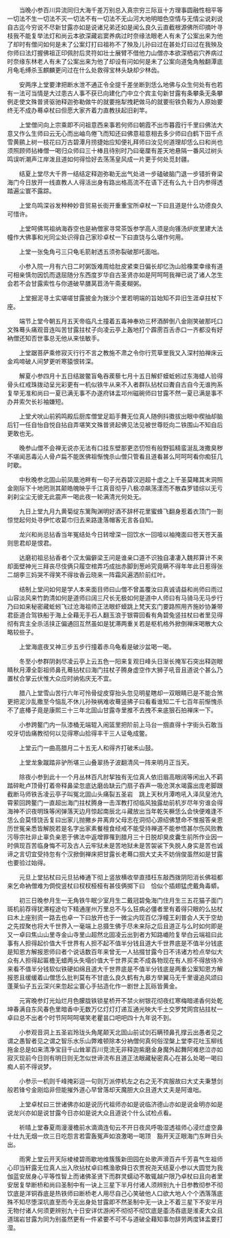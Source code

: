 <!-- { "loadSidebar": true } -->
　　当晚小参百川异流同归大海千差万别总入真宗穷三际亘十方理事圆融性相平等一切法不生一切法不灭一切法不有一切法不无山河大地明暗色空情与无情尘说刹说自古迄今穷说不尽新甘露亦如是说诸兄弟还如是闻么良久云直截根源佛所印摘叶寻枝我不能复举法灯和尚云本欲深藏岩窦养病过时奈缘法眼老人有未了公案出来为他了却时有僧问如何是未了公案灯打曰祖祢不了殃及儿孙曰过在甚处灯曰过在我殃及你师曰法灯握佛祖正印佩肘后灵符如壮士展臂不借他力山僧亦本欲深栖岩穴养病过时奈缘东林老人有未了公案出来为他了却设有问如何是未了公案向道兔角触翻潭底月龟毛缚杀玉麒麟更问过在什么处救得宝林头缺却少林齿。

　　安两序上堂要津把断水泄不通正令全提千差坐断到恁么地佛与众生何处有也若有一法可当情是大过患古人事不获已向建化门中立个宾主句新甘露有条攀条无条攀例走使文殊普贤驱驰释迦弥勒做牛的就要拖犁拽耙做马的就要衔铁负鞍为人原始要终无不成办蓦卓杖曰但愿大家齐着力直教扶起旧刹竿。

　　上堂僧问向上宗乘即不问祖意西来事若何师曰朝霞不出市暮霞行千里曰佛法大意又作么生师曰云无心而出岫鸟倦飞而知还曰佛意祖意相去多少师曰白鹤下田千点雪黄鹂上树一枝花曰万古碧潭月捞捷始应知便礼拜师曰汝见何道理却恁么曰和尚也须照顾师拈棒僧一喝归众师曰三十棒且待别时乃曰毫厘有差天地悬隔一番风过树头鸣误听潮声江岸泼且道如何得恰好去荡荡皇风成一片更于何处觅封疆。

　　结夏上堂尽大千界一结结定释迦弥勒无出气处进一步磕破脑门退一步错折脊梁海门今日放开一线直教人人得活出身有路出格高流不在语下还有么九十日内参得透踏遍尘寰不露踪。

　　上堂鸟鸣深谷发种种妙音贸易长街开重重宝所卓杖一下曰且道是什么功德良久可惜许。

　　上堂呵佛骂祖纳海吞空也是衲僧家寻常茶饭参学高人须是向镬汤炉炭里建大法幢作大佛事和光同尘处识得自己家珍卓杖一下曰直饶与么堪作何用。

　　上堂一张兔角弓三只龟毛箭射透五须弥裂破那吒面咄。

　　小参入院一月有六日二时粥饭难周给肚皮紧束日偏长却忆沩山拾橡栗幸缘有道可相亲慎勿因饥而退屈随分东西度岁华自古圣贤亦如是阿呵呵我禅已说了诸人怎生会若不会甘露索性与你道破早膳莴苣汤午斋麦糊粥。

　　上堂掘泥寻土实堪嗟甘露披金为拨沙个里若明端的旨始知不异旧生涯卓拄杖下座。

　　端节上堂今朝五月五天帝临凡土撞着五毒神奉劝三杯酒醉倒八金刚笑破那吒口文殊蓦头痛观音连叫苦甘露拄杖子向凌云亭上轰地打个霹雳百舌赤口一齐都没有好衲僧还知否世事总无他从来怯敏手。

　　上堂踞菩萨乘修寂灭行行不言之教施不肃之令你行荒草里我又入深村拍禅床云金鸡啼破人间梦更听寒猿恨转深。

　　解夏小参四月十五日结跛鳖盲龟吞蒺藜七月十五日解虾蟆蚯蚓过东海蜡人验得骨头红戒珠拨动呈光彩更有一机似铁牛从来不入者群队拈杖曰聻自古自今无谁拘系复举无准和尚曰一夏已满无事不办遂府钵盂邛州磁碗师曰甘露不然一夏已满是事不办井索欠长衫袖嫌短。

　　上堂犬吠山前鸦鸣殿后厨库僧堂足蹈手舞无位真人随例抖擞拔出眼中楔抽却脑后钉一任自怡自悦自拈自弄堪笑文殊普贤起佛见法见被世尊贬向二铁围山不知自后更敢也无。

　　晚参山僧不会禅无说亦无法有口挂东壁那更恣忉怛有般野狐精蛮涎乱泼撒臭秽不堪闻恶毒沁人骨卢扁不能医佛祖惭愧杀山僧只管看且道看甚么阿呵呵看你痴狂几时歇。

　　中秋晚参北固山前凤凰池畔有一句子光吞碧汉迥超十虚之上千圣莫睹其末洞照金刚际下十地罔测其颠皓魄映乎千江真音彻乎八极凉飙荡漾而不散森罗错综以无亏刹刹尘尘无彼无此震声一喝此夜一轮满清光何处无。

　　九日上堂九月九黄菊绽东篱陶渊明好酒不辞杯花里蜜蜂飞翻身惹着衣顶门一劄惊觉起何处寻伊忙收葛巾归去来路逢落帽客无言各自知。

　　龙兴和尚忌拈香当年冤结处今日转增深一回饮水一回噎以袖掩面曰苍天苍天虽则思君却是恨君。

　　达磨初祖忌拈香者个汉太偏僻梁王问是谁亲口道不识独自凄凄入魏邦算计不来却面壁神光三拜丧尽伎俩只履空棺弄巧成拙赤脚到葱岭究竟瞒不得年年此日惹得张二胡李三妈哭不得笑不得妆香云晓来一阵霜风遍洒阶前红叶。

　　结制上堂问如何是学人本来面目师曰山僧不曾盖覆汝曰真诚请益和尚师曰雨过山容淡风来竹韵清如何是道师曰阔三尺长无极如何是道中人师曰有马骑马无马步行乃曰如来秘密藏蚯蚓飞过沧海祖师正法眼虾蟆跳上梵天玄门要路照用齐施妙协兼带君臣道合驾铁船于海上全藉无手石人翻玉浪于银霄回看有角碧兔竖拄杖曰者里见得彻有宾主全杀活挟正偏通回互然虽如是犹滞两重关若是枢机格外掀倒禅床喝散大众略较些子。

　　上堂海底夜叉神三步五步行撞着赤乌龟看是破沙盆喝一喝。

　　冬至小参群阴剥尽凌云亭上云五色一阳来复观日峰头日渐长掩军石突出释迦眼睛秋月潭全彰祖师鼻孔蓦拈杖曰海门拄杖子腾身虚空作大狮子吼音且道说个甚么乃置杖合掌云伏惟大众应时纳佑庆无不宜。

　　腊八上堂雪山苦行六年可怜骨绽皮穿抬头忽见明星瞎却一双眼睛已是不能合煞更把泥沙乱撒至今恼乱不休儿孙殃祸难收蓦竖拂子曰看看谁知二千七百年前惭愧杀不了底椿子竟是康熙三十三年北固山甘露寺里推不去拽不来底狠石拍禅床一下。

　　小参跨鳌门内一队漆桶无端辊入闹篮里把阶前上马台一掴直得十字街头石敢当咬牙切齿痛教彻何以见得寒山拾得丰干三人证龟成鳖。

　　上堂云门一曲高腊月二十五无人和得齐打破禾山鼓。

　　上堂龙象蹴踏非驴所堪三山叠翠扬子波翻清风一阵来明月正当天。

　　除夜小参到此十一个月丛林百凡肘挈独有无位真人依旧眉高眼阔等闲出入不羁踏碎毗卢顶骨打着帝释鼻梁忽底达磨齿缺云门扇子吞声一吸沧溟水竭露出庞老脚跟截断马师铁舌凌云亭子叫冤北固山头痛裂五圣岩　跳上天秋月潭咆吼入泽凤皇池九霄萦回跨鳌门一直超出海门拄杖腾身一击浑教打彻临风独露劫前机岁尽年穷谁会得海神不识夜明珠等闲弹落天边月惊起南辰北斗藏放出当年乾矢橛恁么会快便难逢不恁么会莫怪饶舌复曰出家儿抛撇乡井离弃父母志在洞彻心源绍佛慧命不惟报答亲恩历世冤亲悉皆解脱若是名字出家素餐檀食经戒不能受持禅道不能参悟甚尔伤风败教污辱宗社非止辜负亲恩于佛法中返增罪罹到腊月三十日脱却臭皮囊生前所作业因一时俱现百苦临身悔不可及古人云牢狱未是苦地狱未是苦袈裟下失脱人身实是苦也诚谛之言切宜受持忽有个汉掀倒禅床把甘露长老蓦口掴大丈夫不妨俏俊虽然如是甘露也要验过始得。

　　元旦上堂拈杖曰元旦拈棒通下彻上竖放横收举直措枉东敲西拨阴阳消长佛祖都来乞命衲僧难为倜傥竖杖曰杈杈桠桠有甚伎俩掷下曰　恰似个插翅猛虎戴角毒蟒。

　　初三日晚参月生一无角铁牛眠少室月生二戴冠碧兔海门住月生三五花猫子面门斑机前荐得犹滞程途句下精通崖州万里总不与么狂病必僵者里有着得只眼的么拈杖曰木上座别资一路去也卓一下曰放开也于一微尘内现百亿浮幢王刹普会人天于空劫之先捏聚也将大千世界入一毫端上总摄生佛于尽未来际之后且道正与么时如何即是又一卓曰焦山山里寺金山寺里山超然北固凌云出到者方知路巇险复举白云端祖曰此事有人担得起价值大千世界有人担不起不值半分钱且道大千世界底是不值半分钱底是知恩方解报恩师曰者个说话数百年来曾无一人拈掇甘露今日不讳诸方检点举似大众有人担得起匾檐无蜡两头失塌价值大千世界买卖不成各物现在有人担不得放待冷来看不值半分钱软似铁硬如绵且道大千世界底是不值半分钱底是两重公案知恩方解报恩且缓缓着山僧恁么批判莫有不甘底么良久鹤有九皋方举翼马无千里谩追风颂曰蓬莱仙子五云深兴来忽起尘寰心手拈造化作一剧世上瓦砾皆黄金。

　　元宵晚参灯光灿烂月色朦胧铁锁星桥开不禁火树银花彻夜红寒梅暗递香何处乾坤春满自东风春色里暗香中无数万亿灯灯灯递互通光映大千土交罗梵网宫拈拄杖一卓曰总不出者个时节阿呵呵堪笑老瞿昙口吧吧四十九年说不到。

　　小参观音洞上五圣岩玲珑头角尾颠天北固山前试剑石瞒顸鼻孔撑云出愚者见之谓之愚智者见之谓之智乐水乐山弊难顿除本分衲僧何真何俗涅槃上堂李花吐玉柳线拖金总是如来清净宝目千山耸翠百川竞流无非释迦紫磨金身魔外起舞阿难悲泣亦如寂灭现前今日则有明日则无怎似世谛流布且道正法眼藏秘密真心在甚么处喝一喝曰痴人前不得说梦。

　　小参示一机则千峰掩彩逗一句则万派停机左之右之无不宾服故曰大丈夫秉慧剑般若锋兮金刚焰非但能摧外道心早曾落却天魔胆大众且道大丈夫是阿谁咄。

　　上堂卓杖曰三世诸佛亦如是说历代祖师亦如是说临济德山亦如是说金明亦如是说龙兴亦如是说甘露今日亦如是说大众且道说个什么试检点看。

　　祈晴上堂春夏雨漫漫檐前水滴滴连旬云不开日夜风呼吸湿透祖师心浸烂虚空鼻十灶九无烟一炊三日吃怨言若雷轰冤声如浪激喝一喝顶　豁开天正眼海门东畔日头出。

　　雨霁上堂云开天际棱棱碧雨歇地维簇簇新田园在处歌声滑百卉千芳喜气生祖师心印当轩露无位真人出入欣拈杖卓曰樵渔歌舜日农贾祝尧天结夏小参以大圆觉为我伽蓝安居身心平等性智上而诸佛圣贤下而群灵蠕动不敢辄越户限乃卓杖曰且向者里安居复举断桥和尚曰圣制中有一诀上三星下半月付诸人须辨别九十日参教彻参不彻饮底是洋铜吞底是热铁师曰断桥老人用尽自己心笑破他人口欲大地人个个洒落落底殊不知尽堕深坑直至而今无出身处甘露即不然圣制中无一诀上不着三星下不安半月无物付诸人何须更辨别九十日安详优游闲不彻彻不彻饮底是齑汤吞底是淮麦大众且道瑞岩甘露为同为别虽然更有一件紧要不可不与道破全藉知事勿辞劳两度钵盂要打湿。

